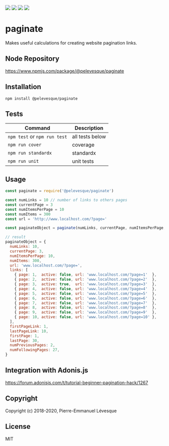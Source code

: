 [build-badge]:    https://travis-ci.org/pelevesque-node/paginate.svg?branch=master
[build]:          https://travis-ci.org/pelevesque-node/paginate
[coverage-badge]: https://coveralls.io/repos/github/pelevesque-node/paginate/badge.svg?branch=master
[coverage]:       https://coveralls.io/github/pelevesque-node/paginate?branch=master
[standard-badge]: https://img.shields.io/badge/code_style-standard-brightgreen.svg
[standard]:       https://standardjs.com
[mit-badge]:      https://img.shields.io/badge/License-MIT-yellow.svg
[mit]:            http://opensource.org/licenses/MIT

[![][build-badge]][build]
[![][coverage-badge]][coverage]
[![][standard-badge]][standard]
[![][mit-badge]][mit]

# paginate

Makes useful calculations for creating website pagination links.

## Node Repository

https://www.npmjs.com/package/@pelevesque/paginate

## Installation

`npm install @pelevesque/paginate`

## Tests

Command                      | Description
---------------------------- | ------------
`npm test` or `npm run test` | all tests below
`npm run cover`              | coverage
`npm run standardx`          | standardx
`npm run unit`               | unit tests

## Usage

```js
const paginate = require('@pelevesque/paginate')
```

```js
const numLinks = 10 // number of links to others pages
const currentPage = 3
const numItemsPerPage = 10
const numItems = 300
const url = 'http://www.localhost.com/?page='

const paginateObject = paginate(numLinks, currentPage, numItemsPerPage, numItems, url)

// result
paginateObject = {
  numLinks: 10,
  currentPage: 3,
  numItemsPerPage: 10,
  numItems: 300,
  url: 'www.localhost.com/?page=',
  links: [
    { page: 1,  active: false, url: 'www.localhost.com/?page=1'  },
    { page: 2,  active: false, url: 'www.localhost.com/?page=2'  },
    { page: 3,  active: true,  url: 'www.localhost.com/?page=3'  },
    { page: 4,  active: false, url: 'www.localhost.com/?page=4'  },
    { page: 5,  active: false, url: 'www.localhost.com/?page=5'  },
    { page: 6,  active: false, url: 'www.localhost.com/?page=6'  },
    { page: 7,  active: false, url: 'www.localhost.com/?page=7'  },
    { page: 8,  active: false, url: 'www.localhost.com/?page=8'  },
    { page: 9,  active: false, url: 'www.localhost.com/?page=9'  },
    { page: 10, active: false, url: 'www.localhost.com/?page=10' },
  ],
  firstPageLink: 1,
  lastPageLink: 10,
  firstPage: 1,
  lastPage: 30,
  numPreviousPages: 2,
  numFollowingPages: 27,
}
```

## Integration with Adonis.js

https://forum.adonisjs.com/t/tutorial-beginner-pagination-hack/1267

## Copyright

Copyright (c) 2018-2020, Pierre-Emmanuel Lévesque

## License

MIT
